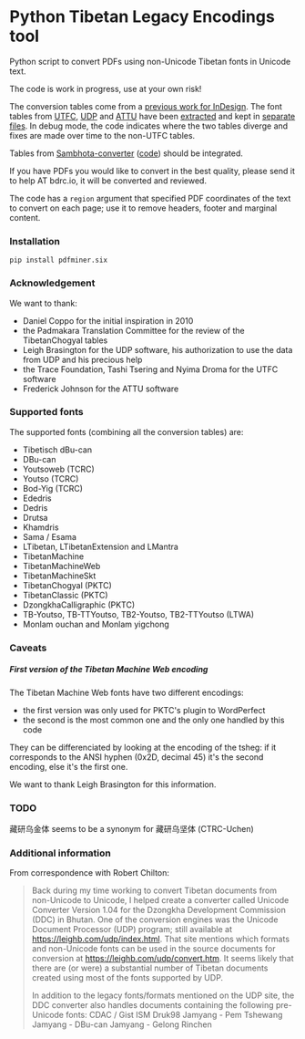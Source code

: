 # Python Tibetan Legacy Encodings tool

Python script to convert PDFs using non-Unicode Tibetan fonts in Unicode text.

The code is work in progress, use at your own risk!

The conversion tables come from a [previous work for InDesign](https://github.com/eroux/tibetan-unicode-scripts/). The font tables from [UTFC](https://github.com/tracefoundation/UTFC/), [UDP](http://udp.leighb.com/index.html) and [ATTU](http://www.pechamaker.com/attu/) have been [extracted](font-tables-import/) and kept in [separate files](font-tables/). In debug mode, the code indicates where the two tables diverge and fixes are made over time to the non-UTFC tables.

Tables from [Sambhota-converter](http://karmapa.github.io/tibetan-converter/sambhota-converter/index.html) ([code](https://github.com/karmapa/sambhota-parser/blob/master/src/parser.js)) should be integrated.

If you have PDFs you would like to convert in the best quality, please send it to help AT bdrc.io, it will be converted and reviewed.

The code has a `region` argument that specified PDF coordinates of the text to convert on each page; use it to remove headers, footer and marginal content.

### Installation

```
pip install pdfminer.six
```

### Acknowledgement

We want to thank:
- Daniel Coppo for the initial inspiration in 2010
- the Padmakara Translation Committee for the review of the TibetanChogyal tables
- Leigh Brasington for the UDP software, his authorization to use the data from UDP and his precious help
- the Trace Foundation, Tashi Tsering and Nyima Droma for the UTFC software
- Frederick Johnson for the ATTU software

### Supported fonts

The supported fonts (combining all the conversion tables) are:

- Tibetisch dBu-can
- DBu-can
- Youtsoweb (TCRC)
- Youtso (TCRC)
- Bod-Yig (TCRC)
- Ededris
- Dedris
- Drutsa
- Khamdris
- Sama / Esama
- LTibetan, LTibetanExtension and LMantra
- TibetanMachine
- TibetanMachineWeb
- TibetanMachineSkt
- TibetanChogyal (PKTC)
- TibetanClassic (PKTC)
- DzongkhaCalligraphic (PKTC)
- TB-Youtso, TB-TTYoutso, TB2-Youtso, TB2-TTYoutso (LTWA)
- Monlam ouchan and Monlam yigchong

### Caveats

##### First version of the Tibetan Machine Web encoding

The Tibetan Machine Web fonts have two different encodings:
- the first version was only used for PKTC's plugin to WordPerfect
- the second is the most common one and the only one handled by this code

They can be differenciated by looking at the encoding of the tsheg: if it corresponds to the ANSI hyphen (0x2D, decimal 45) it's the second encoding, else it's the first one.

We want to thank Leigh Brasington for this information.

### TODO

藏研乌金体 seems to be a synonym for 藏研乌坚体 (CTRC-Uchen)


### Additional information

From correspondence with Robert Chilton:

> Back during my time working to convert Tibetan documents from
> non-Unicode to Unicode, I helped create a converter called Unicode
> Converter Version 1.04 for the Dzongkha Development Commission (DDC) in
> Bhutan.  One of the conversion engines was the Unicode Document
> Processor (UDP) program; still available at
> https://leighb.com/udp/index.html.  That site mentions which formats and
> non-Unicode fonts can be used in the source documents for conversion at
> https://leighb.com/udp/convert.htm.  It seems likely that there are (or
> were) a substantial number of Tibetan documents created using most of
> the fonts supported by UDP.
> 
> In addition to the legacy fonts/formats mentioned on the UDP site, the
> DDC converter also handles documents containing the following
> pre-Unicode fonts:
> CDAC / Gist ISM
> Druk98
> Jamyang - Pem Tshewang
> Jamyang - DBu-can
> Jamyang - Gelong Rinchen
